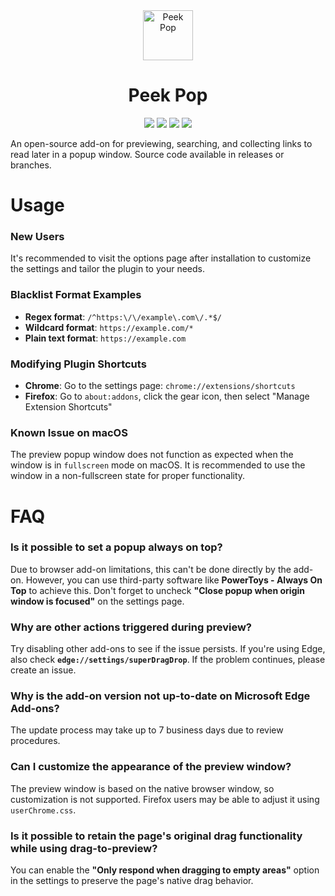 
<div align="center"><img src="https://github.com/user-attachments/assets/bb1c45bc-3ef9-49cc-a3ab-5a7348daaabc" alt="Peek Pop"  style="height: 80px; width: 80px;">
</div>
<h1 align="center">Peek Pop</h1>

<div align="center">

[![](https://img.shields.io/github/v/release/u-Sir/peek-pop?label=Release&logo=github&display_name=release&link=https%3A%2F%2Fgithub.com%2Fu-Sir%2Fpeek-pop%2Freleases&link=https%3A%2F%2Fgithub.com%2Fu-Sir%2Fpeek-pop%2Freleases)](https://github.com/u-Sir/peek-pop/releases/latest)
[![](https://img.shields.io/amo/v/peek_pop.svg?label=Firefox%20browser%20Add-ons&logo=firefoxbrowser)](https://addons.mozilla.org/firefox/addon/peek_pop)
[![](https://img.shields.io/badge/dynamic/json?label=Microsoft%20Edge%20Add-ons&prefix=v&query=%24.version&url=https%3A%2F%2Fmicrosoftedge.microsoft.com%2Faddons%2Fgetproductdetailsbycrxid%2Fecpgdeolbpelhdjcplojlpdmfppjljop)](https://microsoftedge.microsoft.com/addons/detail/ecpgdeolbpelhdjcplojlpdmfppjljop)
[![](https://img.shields.io/chrome-web-store/v/fjllepdpgikphekgbinhpdkalliiejdh.svg?label=Chrome%20Web%20Store&logo=googlechrome)](https://chrome.google.com/webstore/detail/fjllepdpgikphekgbinhpdkalliiejdh)

</div>

An open-source add-on for previewing, searching, and collecting links to read later in a popup window. Source code available in releases or branches.


# Usage

### New Users

It's recommended to visit the options page after installation to customize the settings and tailor the plugin to your needs.


### Blacklist Format Examples

- **Regex format**: `/^https:\/\/example\.com\/.*$/`
- **Wildcard format**: `https://example.com/*`
- **Plain text format**: `https://example.com`

### Modifying Plugin Shortcuts

- **Chrome**: Go to the settings page: `chrome://extensions/shortcuts`
- **Firefox**: Go to `about:addons`, click the gear icon, then select "Manage Extension Shortcuts"

### Known Issue on macOS

The preview popup window does not function as expected when the window is in `fullscreen` mode on macOS. It is recommended to use the window in a non-fullscreen state for proper functionality.

# FAQ

### Is it possible to set a popup always on top?  
Due to browser add-on limitations, this can't be done directly by the add-on. However, you can use third-party software like **PowerToys - Always On Top** to achieve this. Don't forget to uncheck **"Close popup when origin window is focused"** on the settings page.

### Why are other actions triggered during preview?  
Try disabling other add-ons to see if the issue persists. If you're using Edge, also check **`edge://settings/superDragDrop`**. If the problem continues, please create an issue.

### Why is the add-on version not up-to-date on Microsoft Edge Add-ons?
The update process may take up to 7 business days due to review procedures.

### Can I customize the appearance of the preview window?  
The preview window is based on the native browser window, so customization is not supported. Firefox users may be able to adjust it using `userChrome.css`.

### Is it possible to retain the page's original drag functionality while using drag-to-preview?  
You can enable the **"Only respond when dragging to empty areas"** option in the settings to preserve the page's native drag behavior.


